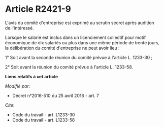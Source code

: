 # Article R2421-9

L'avis du comité d'entreprise est exprimé au scrutin secret après audition de l'intéressé. 

Lorsque le salarié est inclus dans un licenciement collectif pour motif économique de dix salariés ou plus dans une même
période de trente jours, la délibération du comité d'entreprise ne peut avoir lieu : 

1° Soit avant la seconde réunion du comité prévue à l'article L. 1233-30 ; 

2° Soit avant la réunion du comité prévue à l'article L. 1233-58.

**Liens relatifs à cet article**

_Modifié par_:

  - Décret n°2016-510 du 25 avril 2016 - art. 7

_Cite_:

  - Code du travail - art. L1233-30
  - Code du travail - art. L1233-58
